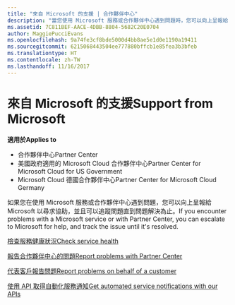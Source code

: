 ```yaml
---
title: "來自 Microsoft 的支援 | 合作夥伴中心"
description: "當您使用 Microsoft 服務或合作夥伴中心遇到問題時，您可以向上呈報給 Microsoft 以尋求協助，並且可以追蹤問題直到問題解決為止。"
ms.assetid: 7C811BEF-AACE-4DBB-8804-5682C20E0704
author: MaggiePucciEvans
ms.openlocfilehash: 9a74fe3cf8bde5000d4bb8ae5e1d0e1190a19411
ms.sourcegitcommit: 6215068443504ee777880bffcb1e85fea3b3bfeb
ms.translationtype: HT
ms.contentlocale: zh-TW
ms.lasthandoff: 11/16/2017
---
```

# <a name="support-from-microsoft"></a><span data-ttu-id="cffb7-103">來自 Microsoft 的支援</span><span class="sxs-lookup"><span data-stu-id="cffb7-103">Support from Microsoft</span></span>

**<span data-ttu-id="cffb7-104">適用於</span><span class="sxs-lookup"><span data-stu-id="cffb7-104">Applies to</span></span>**

-  <span data-ttu-id="cffb7-105">合作夥伴中心</span><span class="sxs-lookup"><span data-stu-id="cffb7-105">Partner Center</span></span>
-  <span data-ttu-id="cffb7-106">美國政府適用的 Microsoft Cloud 合作夥伴中心</span><span class="sxs-lookup"><span data-stu-id="cffb7-106">Partner Center for Microsoft Cloud for US Government</span></span>
-  <span data-ttu-id="cffb7-107">Microsoft Cloud 德國合作夥伴中心</span><span class="sxs-lookup"><span data-stu-id="cffb7-107">Partner Center for Microsoft Cloud Germany</span></span>

<span data-ttu-id="cffb7-108">如果您在使用 Microsoft 服務或合作夥伴中心遇到問題，您可以向上呈報給 Microsoft 以尋求協助，並且可以追蹤問題直到問題解決為止。</span><span class="sxs-lookup"><span data-stu-id="cffb7-108">If you encounter problems with a Microsoft service or with Partner Center, you can escalate to Microsoft for help, and track the issue until it's resolved.</span></span>

[<span data-ttu-id="cffb7-109">檢查服務健康狀況</span><span class="sxs-lookup"><span data-stu-id="cffb7-109">Check service health</span></span>](check-service-health.md)

[<span data-ttu-id="cffb7-110">報告合作夥伴中心的問題</span><span class="sxs-lookup"><span data-stu-id="cffb7-110">Report problems with Partner Center</span></span>](report-problems-with-partner-center.md)

[<span data-ttu-id="cffb7-111">代表客戶報告問題</span><span class="sxs-lookup"><span data-stu-id="cffb7-111">Report problems on behalf of a customer</span></span>](report-problems-on-behalf-of-a-customer.md)

[<span data-ttu-id="cffb7-112">使用 API 取得自動化服務通知</span><span class="sxs-lookup"><span data-stu-id="cffb7-112">Get automated service notifications with our APIs</span></span>](get-automated-service-notifications-with-our-apis.md)

 

 



